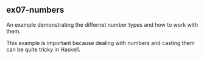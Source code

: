 ## ex07-numbers
An example demonstrating the differnet number types and how to work
with them.

This example is important because dealing with numbers and casting them
can be quite tricky in Haskell.
